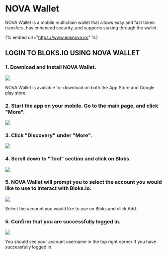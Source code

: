 # NOVA Wallet

NOVA Wallet is a mobile multichain wallet that allows easy and fast token transfers, has enhanced security, and supports staking through the wallet. 

{% embed url="https://www.eosnova.io/" %}

## LOGIN TO BLOKS.IO USING NOVA WALLET

### 1. Download and install NOVA Wallet.

![](../../.gitbook/assets/image%20%288%29.png)

NOVA Wallet is available for download on both the App Store and Google play store.

### 2. Start the app on your mobile. Go to the main page, and click "More".

![](../../.gitbook/assets/image%20%28184%29.png)

### 3. Click "Discovery" under "More".

![](../../.gitbook/assets/image%20%2829%29.png)

### 4. Scroll down to "Tool" section and click on Bloks.

![](../../.gitbook/assets/image%20%28180%29.png)

### 5. NOVA Wallet will prompt you to select the account you would like to use to interact with Bloks.io.

![](../../.gitbook/assets/image%20%2822%29.png)

Select the account you would like to use on Bloks and click Add.

### 5. Confirm that you are successfully logged in.

![](../../.gitbook/assets/image%20%28204%29.png)

You should see your account username in the top right corner if you have successfully logged in.

